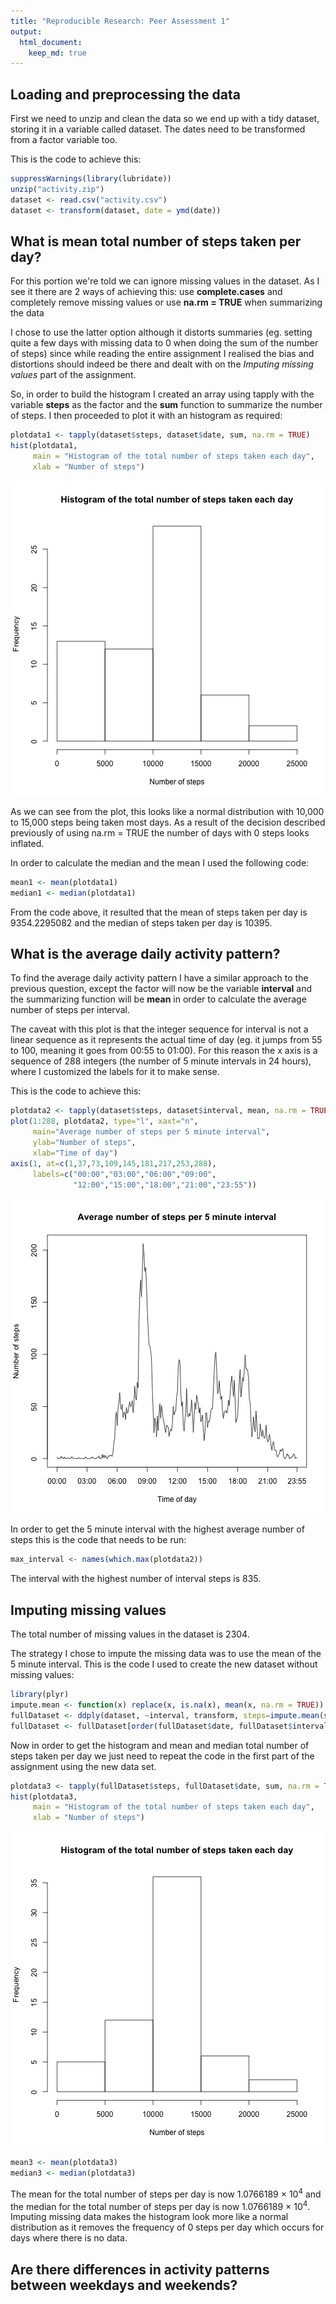 ```yaml
---
title: "Reproducible Research: Peer Assessment 1"
output: 
  html_document:
    keep_md: true
---
```




## Loading and preprocessing the data
First we need to unzip and clean the data so we end up with a tidy dataset,
storing it in a variable called dataset. The dates need to be transformed from
a factor variable too.

This is the code to achieve this:

```r
suppressWarnings(library(lubridate))
unzip("activity.zip")
dataset <- read.csv("activity.csv")
dataset <- transform(dataset, date = ymd(date))
```

## What is mean total number of steps taken per day?
For this portion we're told we can ignore missing values in the dataset. As I
see it there are 2 ways of achieving this: use **complete.cases** and completely
remove missing values or use **na.rm = TRUE** when summarizing the data

I chose to use the latter option although it distorts summaries (eg. setting
quite a few days with missing data to 0 when doing the sum of the number of
steps) since while reading the entire assignment I realised the bias and
distortions should indeed be there and dealt with on the *Imputing missing
values* part of the assignment.

So, in order to build the histogram I created an array using tapply with the
variable **steps** as the factor and the **sum** function to summarize the 
number of steps. I then proceeded to plot it with an histogram as required:


```r
plotdata1 <- tapply(dataset$steps, dataset$date, sum, na.rm = TRUE)
hist(plotdata1,
     main = "Histogram of the total number of steps taken each day",
     xlab = "Number of steps")
```

![plot of chunk plot1](figure/plot1-1.png) 

As we can see from the plot, this looks like a normal distribution with 10,000
to 15,000 steps being taken most days. As a result of the decision described
previously of using na.rm = TRUE the number of days with 0 steps looks inflated.

In order to calculate the median and the mean I used the following code:


```r
mean1 <- mean(plotdata1)
median1 <- median(plotdata1)
```

From the code above, it resulted that the mean of steps taken per day is
9354.2295082 and the median of steps taken per day is 10395.

## What is the average daily activity pattern?

To find the average daily activity pattern I have a similar approach to the
previous question, except the factor will now be the variable **interval** and
the summarizing function will be **mean** in order to calculate the average
number of steps per interval. 

The caveat with this plot is that the integer sequence for interval is not a
linear sequence as it represents the actual time of day (eg. it jumps from 55
to 100, meaning it goes from 00:55 to 01:00). For this reason the x axis is a
sequence of 288 integers (the number of 5 minute intervals in 24 hours), where
I customized the labels for it to make sense.

This is the code to achieve this:


```r
plotdata2 <- tapply(dataset$steps, dataset$interval, mean, na.rm = TRUE)
plot(1:288, plotdata2, type="l", xaxt="n",
     main="Average number of steps per 5 minute interval",
     ylab="Number of steps",
     xlab="Time of day")
axis(1, at=c(1,37,73,109,145,181,217,253,288),
     labels=c("00:00","03:00","06:00","09:00",
              "12:00","15:00","18:00","21:00","23:55"))
```

![plot of chunk plot2](figure/plot2-1.png) 

In order to get the 5 minute interval with the highest average number of steps
this is the code that needs to be run:


```r
max_interval <- names(which.max(plotdata2))
```

The interval with the highest number of interval steps is 835.

## Imputing missing values

The total number of missing values in the dataset is
2304.

The strategy I chose to impute the missing data was to use the mean of the 5
minute interval. This is the code I used to create the new dataset without 
missing values:


```r
library(plyr)
impute.mean <- function(x) replace(x, is.na(x), mean(x, na.rm = TRUE))
fullDataset <- ddply(dataset, ~interval, transform, steps=impute.mean(steps))
fullDataset <- fullDataset[order(fullDataset$date, fullDataset$interval),]
```

Now in order to get the histogram and mean and median total number of steps
taken per day we just need to repeat the code in the first part of the
assignment using the new data set.


```r
plotdata3 <- tapply(fullDataset$steps, fullDataset$date, sum, na.rm = TRUE)
hist(plotdata3,
     main = "Histogram of the total number of steps taken each day",
     xlab = "Number of steps")
```

![plot of chunk plot3](figure/plot3-1.png) 

```r
mean3 <- mean(plotdata3)
median3 <- median(plotdata3)
```

The mean for the total number of steps per day is now 1.0766189 &times; 10<sup>4</sup> and the median
for the total number of steps per day is now 1.0766189 &times; 10<sup>4</sup>. Imputing missing
data makes the histogram look more like a normal distribution as it removes the
frequency of 0 steps per day which occurs for days where there is no data.

## Are there differences in activity patterns between weekdays and weekends?
